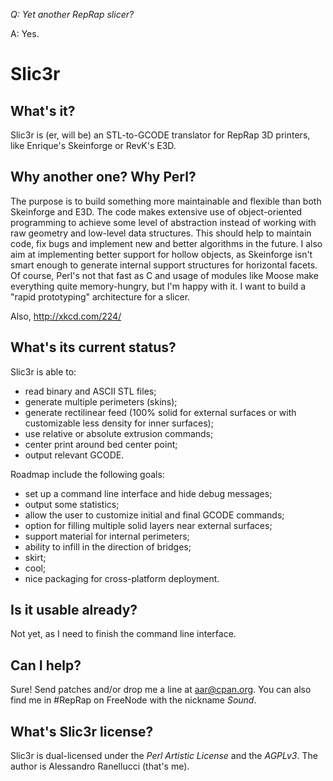 _Q: Yet another RepRap slicer?_

A: Yes.

# Slic3r

## What's it?

Slic3r is (er, will be) an STL-to-GCODE translator for RepRap 3D printers, 
like Enrique's Skeinforge or RevK's E3D.

## Why another one? Why Perl?

The purpose is to build something more maintainable and flexible than both
Skeinforge and E3D. The code makes extensive use of object-oriented 
programming to achieve some level of abstraction instead of working with
raw geometry and low-level data structures.
This should help to maintain code, fix bugs and implement new and better
algorithms in the future.
I also aim at implementing better support for hollow objects, as Skeinforge
isn't smart enough to generate internal support structures for horizontal
facets.
Of course, Perl's not that fast as C and usage of modules like Moose make
everything quite memory-hungry, but I'm happy with it. I want to build a "rapid
prototyping" architecture for a slicer.

Also, http://xkcd.com/224/

## What's its current status?

Slic3r is able to:

* read binary and ASCII STL files;
* generate multiple perimeters (skins);
* generate rectilinear feed (100% solid for external surfaces or with customizable less density for inner surfaces);
* use relative or absolute extrusion commands;
* center print around bed center point;
* output relevant GCODE.

Roadmap include the following goals:

* set up a command line interface and hide debug messages;
* output some statistics;
* allow the user to customize initial and final GCODE commands;
* option for filling multiple solid layers near external surfaces;
* support material for internal perimeters;
* ability to infill in the direction of bridges;
* skirt;
* cool;
* nice packaging for cross-platform deployment.

## Is it usable already?

Not yet, as I need to finish the command line interface.

## Can I help?

Sure! Send patches and/or drop me a line at aar@cpan.org. You can also 
find me in #RepRap on FreeNode with the nickname _Sound_.

## What's Slic3r license?

Slic3r is dual-licensed under the _Perl Artistic License_ and the _AGPLv3_.
The author is Alessandro Ranellucci (that's me).
